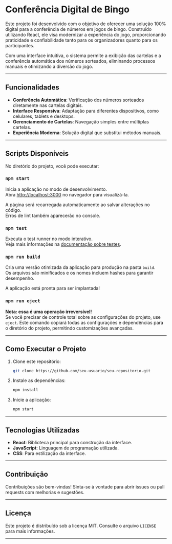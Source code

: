 # Conferência Digital de Bingo

Este projeto foi desenvolvido com o objetivo de oferecer uma solução 100% digital para a conferência de números em jogos de bingo. Construído utilizando React, ele visa modernizar a experiência do jogo, proporcionando praticidade e confiabilidade tanto para os organizadores quanto para os participantes.

Com uma interface intuitiva, o sistema permite a exibição das cartelas e a conferência automática dos números sorteados, eliminando processos manuais e otimizando a diversão do jogo.

---

## Funcionalidades

- **Conferência Automática**: Verificação dos números sorteados diretamente nas cartelas digitais.
- **Interface Responsiva**: Adaptação para diferentes dispositivos, como celulares, tablets e desktops.
- **Gerenciamento de Cartelas**: Navegação simples entre múltiplas cartelas.
- **Experiência Moderna**: Solução digital que substitui métodos manuais.

---

## Scripts Disponíveis

No diretório do projeto, você pode executar:

### `npm start`

Inicia a aplicação no modo de desenvolvimento.\
Abra [http://localhost:3000](http://localhost:3000) no navegador para visualizá-la.

A página será recarregada automaticamente ao salvar alterações no código.\
Erros de lint também aparecerão no console.

### `npm test`

Executa o test runner no modo interativo.\
Veja mais informações na [documentação sobre testes](https://facebook.github.io/create-react-app/docs/running-tests).

### `npm run build`

Cria uma versão otimizada da aplicação para produção na pasta `build`.\
Os arquivos são minificados e os nomes incluem hashes para garantir desempenho.

A aplicação está pronta para ser implantada!

### `npm run eject`

**Nota: essa é uma operação irreversível!**\
Se você precisar de controle total sobre as configurações do projeto, use `eject`. Este comando copiará todas as configurações e dependências para o diretório do projeto, permitindo customizações avançadas.

---

## Como Executar o Projeto

1. Clone este repositório:
   ```bash
   git clone https://github.com/seu-usuario/seu-repositorio.git
   ```
2. Instale as dependências:
   ```bash
   npm install
   ```
3. Inicie a aplicação:
   ```bash
   npm start
   ```

---

## Tecnologias Utilizadas

- **React**: Biblioteca principal para construção da interface.
- **JavaScript**: Linguagem de programação utilizada.
- **CSS**: Para estilização da interface.

---

## Contribuição

Contribuições são bem-vindas! Sinta-se à vontade para abrir issues ou pull requests com melhorias e sugestões.

---

## Licença

Este projeto é distribuído sob a licença MIT. Consulte o arquivo `LICENSE` para mais informações.

---
